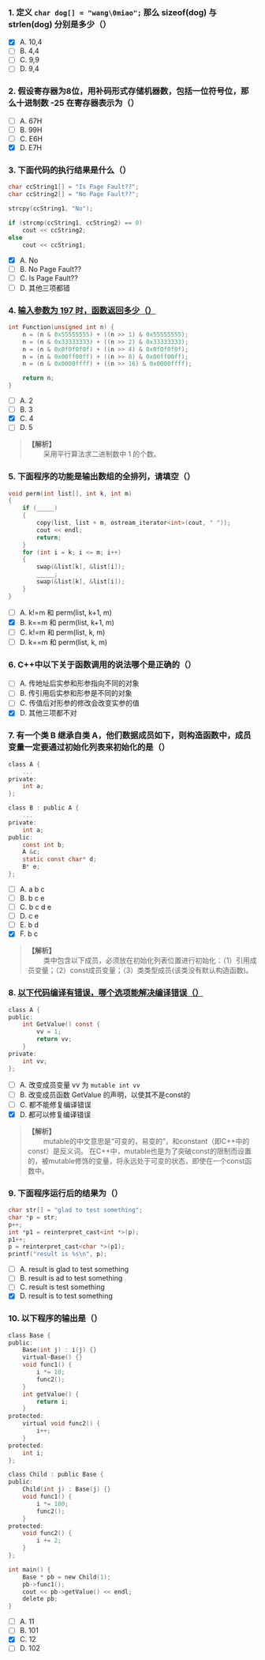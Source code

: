 ### 1. 定义 `char dog[] = "wang\0miao";` 那么 sizeof(dog) 与 strlen(dog) 分别是多少（）
- [x] A. 10,4
- [ ] B. 4,4
- [ ] C. 9,9
- [ ] D. 9,4

### 2. 假设寄存器为8位，用补码形式存储机器数，包括一位符号位，那么十进制数 -25 在寄存器表示为（）
- [ ] A. 67H
- [ ] B. 99H
- [ ] C. E6H
- [x] D. E7H

### 3. 下面代码的执行结果是什么（）
```c ++
char ccString1[] = "Is Page Fault??";
char ccString2[] = "No Page Fault??";

strcpy(ccString1, "No");

if (strcmp(ccString1, ccString2) == 0)
	cout << ccString2;
else
	cout << ccString1;
```

- [x] A. No
- [ ] B. No Page Fault??
- [ ] C. Is Page Fault??
- [ ] D. 其他三项都错

### 4. [输入参数为 197 时，函数返回多少（）](https://www.nowcoder.com/questionTerminal/618c7143cc664cd4afe8ddb2ccaab2cf?from=14pdf)
```c
int Function(unsigned int n) {
	n = (n & 0x55555555) + ((n >> 1) & 0x55555555);
	n = (n & 0x33333333) + ((n >> 2) & 0x33333333);
	n = (n & 0x0f0f0f0f) + ((n >> 4) & 0x0f0f0f0f);
	n = (n & 0x00ff00ff) + ((n >> 8) & 0x00ff00ff);
	n = (n & 0x0000ffff) + ((n >> 16) & 0x0000ffff);

	return n;
}
```

- [ ] A. 2
- [ ] B. 3
- [x] C. 4
- [ ] D. 5

> **【解析】**<br>
> &#160; &#160; &#160; &#160; 采用平行算法求二进制数中 1 的个数。<br>

### 5. 下面程序的功能是输出数组的全排列，请填空（）
```c ++
void perm(int list[], int k, int m)
{
	if (_____)
	{
		copy(list, list + m, ostream_iterator<int>(cout, " "));
		cout << endl;
		return;
	}
	for (int i = k; i <= m; i++)
	{
		swap(&list[k], &list[i]);
		_____;
		swap(&list[k], &list[i]);
	}
}
```

- [ ] A. k!=m 和 perm(list, k+1, m)
- [x] B. k==m 和 perm(list, k+1, m)
- [ ] C. k!=m 和 perm(list, k, m)
- [ ] D. k==m 和 perm(list, k, m)

### 6. C++中以下关于函数调用的说法哪个是正确的（）
- [ ] A. 传地址后实参和形参指向不同的对象
- [ ] B. 传引用后实参和形参是不同的对象
- [ ] C. 传值后对形参的修改会改变实参的值
- [x] D. 其他三项都不对

### 7. 有一个类 B 继承自类 A，他们数据成员如下，则构造函数中，成员变量一定要通过初始化列表来初始化的是（）
```c ++
class A {
	...
private:
	int a;
};

class B : public A {
	...
private:
	int a;
public:
	const int b;
	A &c;
	static const char* d;
	B* e;
};
```

- [ ] A. a b c
- [ ] B. b c e
- [ ] C. b c d e
- [ ] D. c e
- [ ] E. b d
- [x] F. b c

> **【解析】**<br>
> &#160; &#160; &#160; &#160; 类中包含以下成员，必须放在初始化列表位置进行初始化：（1）引用成员变量；（2）const成员变量；（3）类类型成员(该类没有默认构造函数)。<br>

### 8. [以下代码编译有错误，哪个选项能解决编译错误（）](https://www.nowcoder.com/questionTerminal/5eb3f563ef0149fc81c6e085e12bed86?toCommentId=109576)
```c ++
class A {
public:
	int GetValue() const {
		vv = 1;
		return vv;
	}
private:
	int vv;
};
```

- [ ] A. 改变成员变量 vv 为 `mutable int vv`
- [ ] B. 改变成员函数 GetValue 的声明，以使其不是const的
- [ ] C. 都不能修复编译错误
- [x] D. 都可以修复编译错误

> **【解析】**<br>
> &#160; &#160; &#160; &#160; mutable的中文意思是“可变的，易变的”，和constant（即C++中的const）是反义词。 在C++中，mutable也是为了突破const的限制而设置的，被mutable修饰的变量，将永远处于可变的状态，即使在一个const函数中。<br>

### 9. 下面程序运行后的结果为（）
```c
char str[] = "glad to test something";
char *p = str;
p++;
int *p1 = reinterpret_cast<int *>(p);
p1++;
p = reinterpret_cast<char *>(p1);
printf("result is %s\n", p);
```

- [ ] A. result is glad to test something
- [ ] B. result is ad to test something
- [ ] C. result is test something
- [x] D. result is to test something

### 10. 以下程序的输出是（）
```c ++
class Base {
public:
	Base(int j) : i(j) {}
	virtual~Base() {}
	void func1() {
		i *= 10;
		func2();
	}
	int getValue() {
		return i;
	}
protected:
	virtual void func2() {
		i++;
	}
protected:
	int i;
};

class Child : public Base {
public:
	Child(int j) : Base(j) {}
	void func1() {
		i *= 100;
		func2();
	}
protected:
	void func2() {
		i += 2;
	}
};

int main() {
	Base * pb = new Child(1);
	pb->func1();
	cout << pb->getValue() << endl;
	delete pb;
}
```

- [ ] A. 11
- [ ] B. 101
- [x] C. 12
- [ ] D. 102

